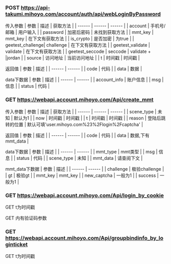 ### POST https://api-takumi.mihoyo.com/account/auth/api/webLoginByPassword

传入参数
| 参数 | 描述 | 获取方法 |
| ------ | ------ | ------ |
| account | 手机号/邮箱 | 用户输入 |
| password | 加密后密码 | 未找到获取方法 |
| mmt_key | mmt_key | 在下文有获取方法 |
| is_crypto | 是否加密 | 为true |
| geetest_challenge| challenge | 在下文有获取方法 |
| geetest_validate | validate | 在下文有获取方法 |
| geetest_seccode | seccode | validate + &#124;jordan |
| source | 访问地址 | 当前访问地址 |
| t | 时间戳 | 时间戳 |

返回值
| 参数 | 描述 |
| ------ | ------ |
| code | 代码 |
| data | 数据 |

data下数据
| 参数 | 描述 |
| ------ | ------ |
| account_info | 账户信息 |
| msg | 信息 |
| status | 代码 |
### GET https://webapi.account.mihoyo.com/Api/create_mmt
传入参数
| 参数 | 描述 | 获取方法 |
| ------ | ------ | ------ |
| scene_type | 未知 | 默认为1 |
| now | 时间戳 | 时间戳 |
| t | 时间戳 | 时间戳 |
| reason | 登陆后跳转的位置 | 默认可填'user.mihoyo.com%23%2Flogin%2Fcaptcha' |

返回值
| 参数 | 描述 |
| ------ | ------ |
| code | 代码 |
| data | 数据,下有mmt_data |

data下数据
| 参数 | 描述 |
| ------ | ------ |
| mmt_type | mmt类型 |
| msg | 信息 |
| status | 代码 |
| scene_type | 未知 |
| mmt_data | 请查阅下文 |

mmt_data下数据
| 参数 | 描述 |
| ------ | ------ |
| challenge | 极验challenge |
| gt | 极验gt |
| mmt_key | mmt_key |
| new_captcha | 一般为1 |
| success | 一般为1 |
### GET https://webapi.account.mihoyo.com/Api/login_by_cookie
GET t为时间戳

GET 内有验证码参数
### GET https://webapi.account.mihoyo.com/Api/groupbindinfo_by_loginticket
GET t为时间戳